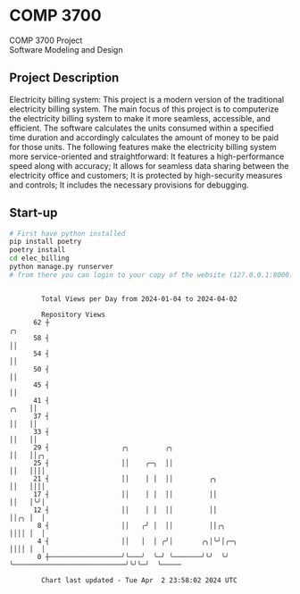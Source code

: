 # COMP 3700
COMP 3700 Project  
Software Modeling and Design
## Project Description
Electricity billing system: This project is a modern version of the traditional electricity billing system. The main focus of this project is to computerize the electricity billing system to make it more seamless, accessible, and efficient. The software calculates the units consumed within a specified time duration and accordingly calculates the amount of money to be paid for those units. The following features make the electricity billing system more service-oriented and straightforward: It features a high-performance speed along with accuracy; It allows for seamless data sharing between the electricity office and customers; It is protected by high-security measures and controls; It includes the necessary provisions for debugging.

## Start-up
```bash
# First have python installed
pip install poetry
poetry install
cd elec_billing
python manage.py runserver
# from there you can login to your copy of the website (127.0.0.1:8000), default creds are admin/admin
```

```

        Total Views per Day from 2024-01-04 to 2024-04-02

        Repository Views
      62 ┼                                                                                ╭╮
      58 ┤                                                                                ││
      54 ┤                                                                                ││
      50 ┤                                                                                ││
      45 ┤                                                                                ││
      41 ┤                                                                           ╭╮   ││
      37 ┤                                                                           ││   ││
      33 ┤                                                                           ││   ││
      29 ┤                  ╭╮         ╭╮                                            ││   ││╭╮
      25 ┤                  ││    ╭─╮  ││                                            ││   ││││
      21 ┤                  ││    │ │  ││         ╭╮                                 ││   ││││
      17 ┤                  ││    │ │  ││         ││                                 ││   │╰╯│
      12 ┤                  ││    │ │  ││         ││                                 ││╭╮ │  │
       8 ┤                  ││   ╭╯ │  ││         ││╭╮                               ││││ │  │
       4 ┤                  ││   │  │ ╭╯│       ╭╮│╰╯│╭─╮                            ││││ │  │
       0 ┼──────────────────╯╰───╯  ╰─╯ ╰───────╯╰╯  ╰╯ ╰────────────────────────────╯╰╯╰─╯  ╰─────

        Chart last updated - Tue Apr  2 23:58:02 2024 UTC
        
```

